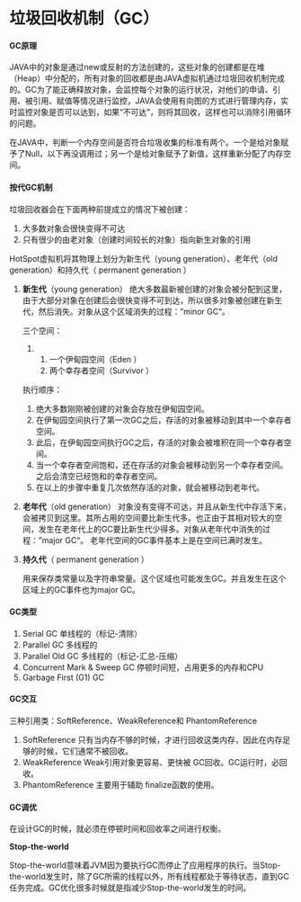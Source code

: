 # 垃圾回收机制（GC）

#### GC原理

JAVA中的对象是通过new或反射的方法创建的，这些对象的创建都是在堆（Heap）中分配的，所有对象的回收都是由JAVA虚拟机通过垃圾回收机制完成的。GC为了能正确释放对象，会监控每个对象的运行状况，对他们的申请、引用、被引用、赋值等情况进行监控，JAVA会使用有向图的方式进行管理内存，实时监控对象是否可以达到，如果“不可达”，则将其回收，这样也可以消除引用循环的问题。

在JAVA中，判断一个内存空间是否符合垃圾收集的标准有两个。一个是给对象赋予了Null，以下再没调用过；另一个是给对象赋予了新值，这样重新分配了内存空间。

#### 按代GC机制

垃圾回收器会在下面两种前提成立的情况下被创建：

1. 大多数对象会很快变得不可达
2. 只有很少的由老对象（创建时间较长的对象）指向新生对象的引用

HotSpot虚拟机将其物理上划分为新生代（young generation）、老年代（old generation）和持久代（ permanent generation ）

1. **新生代**（young generation）
   绝大多数最新被创建的对象会被分配到这里，由于大部分对象在创建后会很快变得不可到达，所以很多对象被创建在新生代，然后消失。对象从这个区域消失的过程：”minor GC“。

   三个空间：
   1. 1. 一个伊甸园空间（Eden ）
      2. 两个幸存者空间（Survivor ）

   执行顺序：
   1. 绝大多数刚刚被创建的对象会存放在伊甸园空间。
   2. 在伊甸园空间执行了第一次GC之后，存活的对象被移动到其中一个幸存者空间。
   3. 此后，在伊甸园空间执行GC之后，存活的对象会被堆积在同一个幸存者空间。
   4. 当一个幸存者空间饱和，还在存活的对象会被移动到另一个幸存者空间。之后会清空已经饱和的幸存者空间。
   5. 在以上的步骤中重复几次依然存活的对象，就会被移动到老年代。
2. **老年代**（old generation）
   对象没有变得不可达，并且从新生代中存活下来，会被拷贝到这里。其所占用的空间要比新生代多。也正由于其相对较大的空间，发生在老年代上的GC要比新生代少得多。对象从老年代中消失的过程：”major GC“。
   老年代空间的GC事件基本上是在空间已满时发生。
3. **持久代**（ permanent generation ）

   用来保存类常量以及字符串常量。这个区域也可能发生GC。并且发生在这个区域上的GC事件也为major GC。

#### GC类型

1. Serial GC                                              单线程的（标记-清除）
2. Parallel GC                                           多线程的
3. Parallel Old GC                                    多线程的（标记-汇总-压缩）
4. Concurrent Mark & Sweep GC           停顿时间短，占用更多的内存和CPU
5. Garbage First \(G1\) GC                        

#### GC交互

三种引用类：SoftReference、WeakReference和 PhantomReference

1. SoftReference
   只有当内存不够的时候，才进行回收这类内存，因此在内存足够的时候，它们通常不被回收。
2. WeakReference
   Weak引用对象更容易、更快被 GC回收。GC运行时，必回收。
3. PhantomReference
   主要用于辅助 finalize函数的使用。

#### GC调优

在设计GC的时候，就必须在停顿时间和回收率之间进行权衡。

**Stop-the-world**

Stop-the-world意味着JVM因为要执行GC而停止了应用程序的执行。当Stop-the-world发生时，除了GC所需的线程以外，所有线程都处于等待状态，直到GC任务完成。GC优化很多时候就是指减少Stop-the-world发生的时间。





